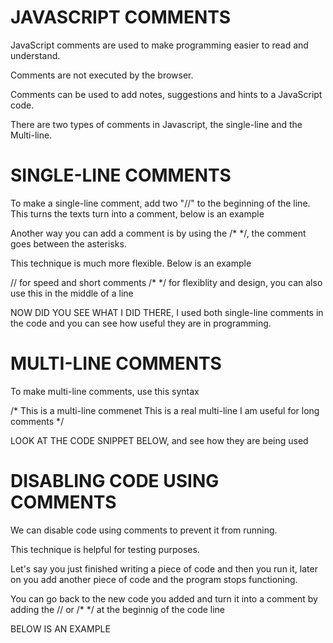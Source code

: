 # JAVASCRIPT COMMENTS

JavaScript comments are used to make programming easier to read and understand.

Comments are not executed by the browser.

Comments can be used to add notes, suggestions and hints to a JavaScript code.

There are two types of comments in Javascript, the single-line and the Multi-line.

# SINGLE-LINE COMMENTS
To make a single-line comment, add two "//" to the beginning of the line.
This turns the texts turn into a comment, below is an example

<script>
    //this function changes the content of the p tag
    function myfunc(){
        var text = "Making Progress!";
        document.getElementById("demo").innerHTML = text; //replaces p id="demo" with text variable.
    }
</script>

Another way you can add a comment is by using the /* */, the comment goes between the asterisks.

This technique is much more flexible. Below is an example

<script>
    /* this is a comment on the code below */
    function myfunc(){
        var text = "Making Progress";
        document.getElementById("demo").innerHTML = text; /* replaces demo with text variable */
    }
</script>

// for speed and short comments
/* */ for flexiblity and design, you can also use this in the middle of a line

<script>
    function myfunc(){
        var x = 3;
        var y = 6;

        var sum = x + /* we will add y */ y; //adds 3 + 6
        document.getElementById("demo").innerHTML = sum; //prints out 9
    }
</script>

NOW DID YOU SEE WHAT I DID THERE, I used both single-line comments in the code and you can see how useful they are in programming.



# MULTI-LINE COMMENTS
To make multi-line comments, use this syntax

/* 
    This is a multi-line commenet
    This is a real multi-line
    I am useful for long comments
*/

LOOK AT THE CODE SNIPPET BELOW, and see how they are being used

<script>
    function myfunc(){
        var x = 4;
        var y = 4;
        var sum = x + y;

        /* let's add the value of x and y
        and then print out their sum */

        /* 
        you can comment like this sometimes
        it's more convenient and
        easier to read
        */
       document.getElementById("demo").innerHTML = sum;
    }
</script>

# DISABLING CODE USING COMMENTS
We can disable code using comments to prevent it from running.

This technique is helpful for testing purposes.

Let's say you just finished writing a piece of code and then you run it, later on you add another piece of code and the program stops functioning.

You can go back to the new code you added and turn it into a comment by adding the // or /* */ at the beginnig of the code line

BELOW IS AN EXAMPLE

<script>
    function myfunc(){
        var x = 4;
        var y = 5;
        var sum = x + y; //adds x + y
        var product = x * y; //multiplies y to x

        //document.getElementById("demo").innerHTML = sum;
        document.getElementById("demo").innerHTML = product;

        /* WE JUST DISABLED THE sum variable from executing 4 + 5
        now our output will be 4 * 5 which is 20
    }
</script>